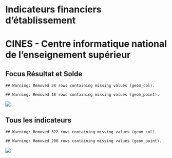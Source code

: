 Indicateurs financiers d’établissement
================

# CINES - Centre informatique national de l’enseignement supérieur

## Focus Résultat et Solde

    ## Warning: Removed 28 rows containing missing values (geom_col).

    ## Warning: Removed 18 rows containing missing values (geom_point).

![](cines___centre_informatique_national_de_l_enseignement_supérieur_files/figure-gfm/etab.focus-1.png)<!-- -->

## Tous les indicateurs

    ## Warning: Removed 322 rows containing missing values (geom_col).

    ## Warning: Removed 208 rows containing missing values (geom_point).

![](cines___centre_informatique_national_de_l_enseignement_supérieur_files/figure-gfm/etab-1.png)<!-- -->
